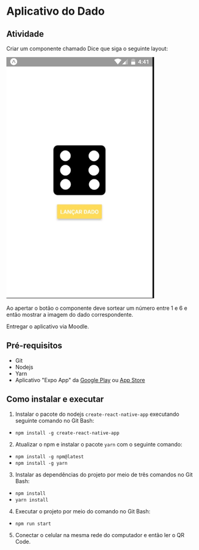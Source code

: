 # Aplicativo do Dado

## Atividade

Criar um componente chamado Dice que siga o seguinte layout:

![Layout do aplicativo do Dado](layout.jpeg)

Ao apertar o botão o componente deve sortear um número entre 1 e 6 e então mostrar a imagem do dado correspondente.

Entregar o aplicativo via Moodle.

## Pré-requisitos

* Git
* Nodejs
* Yarn
* Aplicativo "Expo App" da [Google Play](https://play.google.com/store/apps/details?id=host.exp.exponent) ou [App Store](https://itunes.apple.com/us/app/expo-client/id982107779)

## Como instalar e executar

1. Instalar o pacote do nodejs ``create-react-native-app`` executando  seguinte comando no Git Bash:

  * ``npm install -g create-react-native-app``

2. Atualizar o npm e instalar o pacote ``yarn`` com o seguinte comando:

  * ``npm install -g npm@latest``
  * ``npm install -g yarn``

3. Instalar as dependências do projeto por meio de três comandos no Git Bash:
  * ``npm install``
  * ``yarn install``

4. Executar o projeto por meio do comando no Git Bash:
  * ``npm run start``
5. Conectar o celular na mesma rede do computador e então ler o QR Code.
